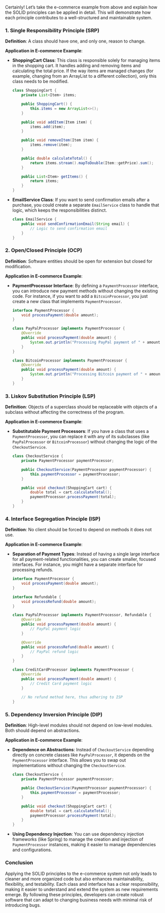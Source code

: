 Certainly! Let’s take the e-commerce example from above and explain how the SOLID principles can be applied in detail. This will demonstrate how each principle contributes to a well-structured and maintainable system.

### 1. Single Responsibility Principle (SRP)

**Definition**: A class should have one, and only one, reason to change.

**Application in E-commerce Example**:

- **ShoppingCart Class**: This class is responsible solely for managing items in the shopping cart. It handles adding and removing items and calculating the total price. If the way items are managed changes (for example, changing from an ArrayList to a different collection), only this class needs to be modified.

    ```java
    class ShoppingCart {
        private List<Item> items;

        public ShoppingCart() {
            this.items = new ArrayList<>();
        }

        public void addItem(Item item) {
            items.add(item);
        }

        public void removeItem(Item item) {
            items.remove(item);
        }

        public double calculateTotal() {
            return items.stream().mapToDouble(Item::getPrice).sum();
        }

        public List<Item> getItems() {
            return items;
        }
    }
    ```

- **EmailService Class**: If you want to send confirmation emails after a purchase, you could create a separate `EmailService` class to handle that logic, which keeps the responsibilities distinct.

    ```java
    class EmailService {
        public void sendConfirmationEmail(String email) {
            // Logic to send confirmation email
        }
    }
    ```

### 2. Open/Closed Principle (OCP)

**Definition**: Software entities should be open for extension but closed for modification.

**Application in E-commerce Example**:

- **PaymentProcessor Interface**: By defining a `PaymentProcessor` interface, you can introduce new payment methods without changing the existing code. For instance, if you want to add a `BitcoinProcessor`, you just create a new class that implements `PaymentProcessor`.

    ```java
    interface PaymentProcessor {
        void processPayment(double amount);
    }

    class PayPalProcessor implements PaymentProcessor {
        @Override
        public void processPayment(double amount) {
            System.out.println("Processing PayPal payment of " + amount);
        }
    }

    class BitcoinProcessor implements PaymentProcessor {
        @Override
        public void processPayment(double amount) {
            System.out.println("Processing Bitcoin payment of " + amount);
        }
    }
    ```

### 3. Liskov Substitution Principle (LSP)

**Definition**: Objects of a superclass should be replaceable with objects of a subclass without affecting the correctness of the program.

**Application in E-commerce Example**:

- **Substitutable Payment Processors**: If you have a class that uses a `PaymentProcessor`, you can replace it with any of its subclasses (like `PayPalProcessor` or `BitcoinProcessor`) without changing the logic of the `CheckoutService`.

    ```java
    class CheckoutService {
        private PaymentProcessor paymentProcessor;

        public CheckoutService(PaymentProcessor paymentProcessor) {
            this.paymentProcessor = paymentProcessor;
        }

        public void checkout(ShoppingCart cart) {
            double total = cart.calculateTotal();
            paymentProcessor.processPayment(total);
        }
    }
    ```

### 4. Interface Segregation Principle (ISP)

**Definition**: No client should be forced to depend on methods it does not use.

**Application in E-commerce Example**:

- **Separation of Payment Types**: Instead of having a single large interface for all payment-related functionalities, you can create smaller, focused interfaces. For instance, you might have a separate interface for processing refunds.

    ```java
    interface PaymentProcessor {
        void processPayment(double amount);
    }

    interface Refundable {
        void processRefund(double amount);
    }

    class PayPalProcessor implements PaymentProcessor, Refundable {
        @Override
        public void processPayment(double amount) {
            // PayPal payment logic
        }

        @Override
        public void processRefund(double amount) {
            // PayPal refund logic
        }
    }

    class CreditCardProcessor implements PaymentProcessor {
        @Override
        public void processPayment(double amount) {
            // Credit Card payment logic
        }
        
        // No refund method here, thus adhering to ISP
    }
    ```

### 5. Dependency Inversion Principle (DIP)

**Definition**: High-level modules should not depend on low-level modules. Both should depend on abstractions.

**Application in E-commerce Example**:

- **Dependence on Abstractions**: Instead of `CheckoutService` depending directly on concrete classes like `PayPalProcessor`, it depends on the `PaymentProcessor` interface. This allows you to swap out implementations without changing the `CheckoutService`.

    ```java
    class CheckoutService {
        private PaymentProcessor paymentProcessor;

        public CheckoutService(PaymentProcessor paymentProcessor) {
            this.paymentProcessor = paymentProcessor;
        }

        public void checkout(ShoppingCart cart) {
            double total = cart.calculateTotal();
            paymentProcessor.processPayment(total);
        }
    }
    ```

- **Using Dependency Injection**: You can use dependency injection frameworks (like Spring) to manage the creation and injection of `PaymentProcessor` instances, making it easier to manage dependencies and configurations.

### Conclusion

Applying the SOLID principles to the e-commerce system not only leads to cleaner and more organized code but also enhances maintainability, flexibility, and testability. Each class and interface has a clear responsibility, making it easier to understand and extend the system as new requirements emerge. By following these principles, developers can create robust software that can adapt to changing business needs with minimal risk of introducing bugs.
